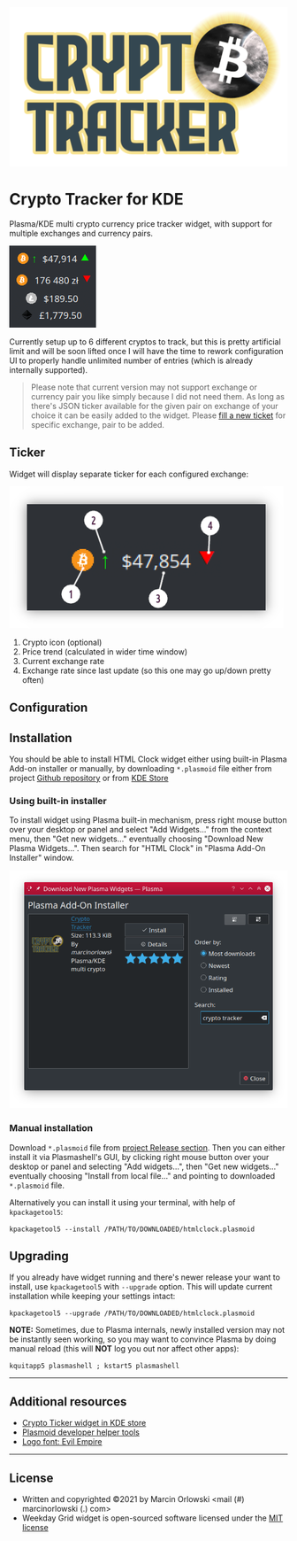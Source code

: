 ![Crypto Tracker Logo](img/logo.png)

Crypto Tracker for KDE
======================
Plasma/KDE multi crypto currency price tracker widget, with support for multiple exchanges and currency pairs.

![Widget](img/widget01.png)

Currently setup up to 6 different cryptos to track, but this is pretty artificial limit and will be soon
lifted once I will have the time to rework configuration UI to properly handle unlimited number of entries
(which is already internally supported).

> Please note that current version may not support exchange or currency pair you like simply because
> I did not need them. As long as there's JSON ticker available for the given pair on exchange of your
> choice it can be easily added to the widget. Please [fill a new ticket](https://github.com/MarcinOrlowski/crypto-plasmoid/issues)
> for specific exchange, pair to be added.

## Ticker ##

Widget will display separate ticker for each configured exchange:

![Ticker](img/ticker.png)

 1. Crypto icon (optional)
 1. Price trend (calculated in wider time window)
 1. Current exchange rate
 1. Exchange rate since last update (so this one may go up/down pretty often)

## Configuration ##

## Installation ##

You should be able to install HTML Clock widget either using built-in Plasma Add-on installer
or manually, by downloading `*.plasmoid` file either from project
[Github repository](https://github.com/MarcinOrlowski/crypto-plasmoid/) or
from [KDE Store](https://www.pling.com/p/1473016/)

### Using built-in installer ###

To install widget using Plasma built-in mechanism, press right mouse button over your desktop
or panel and select "Add Widgets..." from the context menu, then "Get new widgets..." eventually
choosing "Download New Plasma Widgets...". Then search for "HTML Clock" in "Plasma Add-On Installer" window.

![Plasma Add-On Installer](img/plasma-installer.png)

### Manual installation ###

Download `*.plasmoid` file from [project Release section](https://github.com/MarcinOrlowski/crypto-plasmoid/releases).
Then you can either install it via Plasmashell's GUI, by clicking right mouse button over your desktop or panel and
selecting "Add widgets...", then "Get new widgets..." eventually choosing "Install from local file..." and pointing to downloaded
`*.plasmoid` file.

Alternatively you can install it using your terminal, with help of `kpackagetool5`:

    kpackagetool5 --install /PATH/TO/DOWNLOADED/htmlclock.plasmoid 

## Upgrading ##

If you already have widget running and there's newer release your want to install, use `kpackagetool5`
with `--upgrade` option. This will update current installation while keeping your settings intact:

    kpackagetool5 --upgrade /PATH/TO/DOWNLOADED/htmlclock.plasmoid

**NOTE:** Sometimes, due to Plasma internals, newly installed version may not be instantly seen working,
so you may want to convince Plasma by doing manual reload (this will **NOT** log you out nor affect
other apps):

    kquitapp5 plasmashell ; kstart5 plasmashell

---

## Additional resources ##

 * [Crypto Ticker widget in KDE store](https://www.pling.com/p/1473016/)
 * [Plasmoid developer helper tools](https://github.com/marcinorlowski/plasmoid-tools)
 * [Logo font: Evil Empire](https://www.dafont.com/evil-empire.font?text=Crypto+Tracker)

---

## License ##

 * Written and copyrighted &copy;2021 by Marcin Orlowski <mail (#) marcinorlowski (.) com>
 * Weekday Grid widget is open-sourced software licensed under the [MIT license](http://opensource.org/licenses/MIT)

